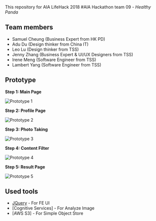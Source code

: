 This repository for AIA LifeHack 2018 #AIA Hackathon team 09 - *Healthy Panda*

## Team members
- Samuel Cheung (Business Expert from HK PD)
- Adu Du (Design thinker from China IT)
- Leo Lu (Design thinker from TSS)
- Jenny Zhang (Business Expert & UI/UX Designers from TSS)
- Irene Meng (Software Engineer from TSS)
- Lambert Yang (Software Engineer from TSS)

## Prototype

**Step 1:  Main Page**

![Prototype 1](images/mainpage.png)

**Step 2:  Profile Page**

![Prototype 2](images/profilepage.png)

**Step 3: Photo Taking**

![Prototype 3](images/phototaking.png)

**Step 4: Content Filter**

![Prototype 4](images/contentfilter.png)

**Step 5: Result Page**

![Prototype 5](images/result.png)

## Used tools
- [JQuery](http://jquery.com/) - For FE UI
- [Cognitive Services] - For Analyze Image 
- [AWS S3] - For Simple Object Store 
